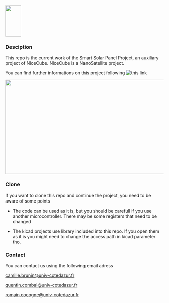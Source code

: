 <img src="http://unice.fr/polytechnice/fr/contenus-riches/images/logos/logo-polytechnice/image_full" width="50" height="100">

### Desciption
This repo is the current work of the Smart Solar Panel Project, an auxiliary project of NiceCube.
NiceCube is a NanoSatellite project.

You can find further informations on this project following ![this link](https://nanosat.univ-cotedazur.fr/foswiki)

<img src="https://nanosat.univ-cotedazur.fr/foswiki/pub/Main/WebHome/Illustration_Nice3_v3.jpg" width="600" height="300">

### Clone
If you want to clone this repo and continue the project, you need to be aware of some points

  - The code can be used as it is, but you should be carefull if you use another microcontroller. There may be some registers that need to be changed
  
  - The kicad projects use library included into this repo. If you open them as it is you might need to change the access path in kicad parameter tho.

### Contact
You can contact us using the following email adress

camille.brunin@univ-cotedazur.fr

quentin.combal@univ-cotedazur.fr

romain.cocogne@univ-cotedazur.fr
